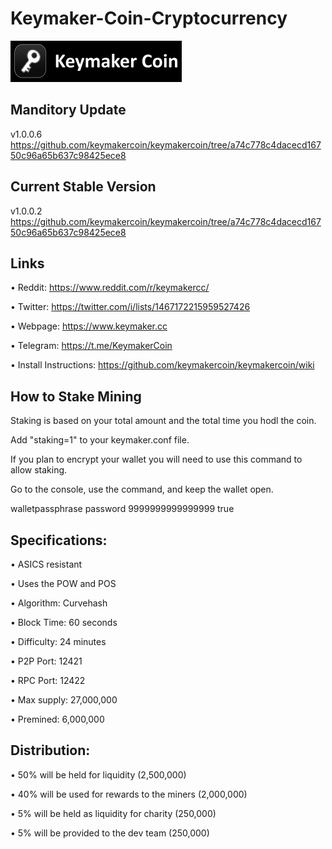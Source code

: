 # Keymaker-Coin-Cryptocurrency


![](src/qt/res/images/logo.png)


## Manditory Update 

v1.0.0.6   https://github.com/keymakercoin/keymakercoin/tree/a74c778c4dacecd16750c96a65b637c98425ece8



## Current Stable Version

v1.0.0.2   https://github.com/keymakercoin/keymakercoin/tree/a74c778c4dacecd16750c96a65b637c98425ece8



Links
----------------

• Reddit: https://www.reddit.com/r/keymakercc/

• Twitter: https://twitter.com/i/lists/1467172215959527426

• Webpage: https://www.keymaker.cc

• Telegram: https://t.me/KeymakerCoin

• Install Instructions:  https://github.com/keymakercoin/keymakercoin/wiki




How to Stake Mining
----------------------

Staking is based on your total amount and the total time you hodl the coin.

Add "staking=1" to your keymaker.conf file. 


If you plan to encrypt your wallet you will need to use this command to allow staking.

Go to the console, use the command, and keep the wallet open.

walletpassphrase  password 9999999999999999 true



Specifications:
----------------------

• ASICS resistant

• Uses the POW and POS

• Algorithm:        Curvehash

• Block Time:       60 seconds

• Difficulty:       24 minutes

• P2P Port:         12421

• RPC Port:         12422

• Max supply:       27,000,000

• Premined:         6,000,000



Distribution:
----------------------

• 50% will be held for liquidity  (2,500,000)

• 40% will be used for rewards to the miners (2,000,000) 

• 5% will be held as liquidity for charity (250,000)

• 5% will be provided to the dev team (250,000)






